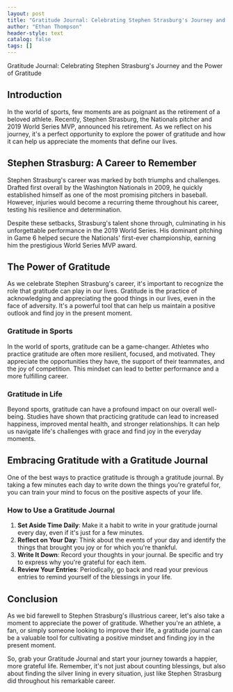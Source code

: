 ```yaml
---
layout: post
title: "Gratitude Journal: Celebrating Stephen Strasburg's Journey and the Power of Gratitude"
author: "Ethan Thompson"
header-style: text
catalog: false
tags: []
---
```


Gratitude Journal: Celebrating Stephen Strasburg's Journey and the Power of Gratitude

## Introduction

In the world of sports, few moments are as poignant as the retirement of a beloved athlete. Recently, Stephen Strasburg, the Nationals pitcher and 2019 World Series MVP, announced his retirement. As we reflect on his journey, it's a perfect opportunity to explore the power of gratitude and how it can help us appreciate the moments that define our lives.

## Stephen Strasburg: A Career to Remember

Stephen Strasburg's career was marked by both triumphs and challenges. Drafted first overall by the Washington Nationals in 2009, he quickly established himself as one of the most promising pitchers in baseball. However, injuries would become a recurring theme throughout his career, testing his resilience and determination.

Despite these setbacks, Strasburg's talent shone through, culminating in his unforgettable performance in the 2019 World Series. His dominant pitching in Game 6 helped secure the Nationals' first-ever championship, earning him the prestigious World Series MVP award.

## The Power of Gratitude

As we celebrate Stephen Strasburg's career, it's important to recognize the role that gratitude can play in our lives. Gratitude is the practice of acknowledging and appreciating the good things in our lives, even in the face of adversity. It's a powerful tool that can help us maintain a positive outlook and find joy in the present moment.

### Gratitude in Sports

In the world of sports, gratitude can be a game-changer. Athletes who practice gratitude are often more resilient, focused, and motivated. They appreciate the opportunities they have, the support of their teammates, and the joy of competition. This mindset can lead to better performance and a more fulfilling career.

### Gratitude in Life

Beyond sports, gratitude can have a profound impact on our overall well-being. Studies have shown that practicing gratitude can lead to increased happiness, improved mental health, and stronger relationships. It can help us navigate life's challenges with grace and find joy in the everyday moments.

## Embracing Gratitude with a Gratitude Journal

One of the best ways to practice gratitude is through a gratitude journal. By taking a few minutes each day to write down the things you're grateful for, you can train your mind to focus on the positive aspects of your life.

### How to Use a Gratitude Journal

1. **Set Aside Time Daily**: Make it a habit to write in your gratitude journal every day, even if it's just for a few minutes.
2. **Reflect on Your Day**: Think about the events of your day and identify the things that brought you joy or for which you're thankful.
3. **Write It Down**: Record your thoughts in your journal. Be specific and try to express why you're grateful for each item.
4. **Review Your Entries**: Periodically, go back and read your previous entries to remind yourself of the blessings in your life.

## Conclusion

As we bid farewell to Stephen Strasburg's illustrious career, let's also take a moment to appreciate the power of gratitude. Whether you're an athlete, a fan, or simply someone looking to improve their life, a gratitude journal can be a valuable tool for cultivating a positive mindset and finding joy in the present moment.

So, grab your Gratitude Journal and start your journey towards a happier, more grateful life. Remember, it's not just about counting blessings, but also about finding the silver lining in every situation, just like Stephen Strasburg did throughout his remarkable career.